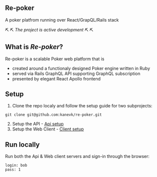 Re-poker
---
A poker platfrom running over React/GrapQL/Rails stack

:pick: :pick: *The project is active development* :pick: :pick:

## What is *Re-poker*?

Re-poker is a scalable Poker web platform that is
 - created around a functionaly designed Poker engine written in Ruby
 - served via Rails GraphQL API supporting GraphQL subscription
 - presented by elegant React Apollo frontend


## Setup

1. Clone the repo localy and follow the setup guide for two subprojects:
```
git clone git@github.com:kanevk/re-poker.git
```

2. Setup the API - [Api setup](./api/README.md)
3. Setup the Web Client - [Client setup](./client/README.md)

## Run locally
Run both the Api & Web client servers and sign-in through the browser:

```
login: bob
pass: 1
```
